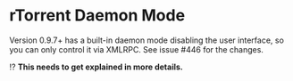 # rTorrent Daemon Mode

Version 0.9.7+ has a built-in daemon mode disabling the user interface, so you can only control it via XMLRPC. See issue #446 for the changes.

:interrobang: **This needs to get explained in more details.**